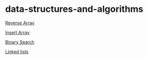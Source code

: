 # data-structures-and-algorithms

[Reverse Array](/reverseArry/README.md)

[Insert Array](./insertArray/README.md)

[Binary Search](./BinarySearch/BinarySearch.md)

[Linked lists](./LinkedList)